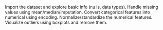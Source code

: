  Import the dataset and explore basic info (nu ls, data types).
 Handle missing values using mean/median/imputation.
 Convert categorical features into numerical using encoding.
 Normalize/standardize the numerical features.
 Visualize outliers using boxplots and remove them.
